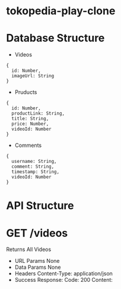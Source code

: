 # tokopedia-play-clone

# Database Structure
* Videos
```
{
  id: Number,
  imageUrl: String
}
```
* Pruducts
```
{
  id: Number,
  productLink: String,
  title: String,
  price: Number,
  videoId: Number
}
```
* Comments
```
{
  username: String,
  comment: String,
  timestamp: String,
  videoId: Number
}
```

# API Structure
# GET /videos
Returns All Videos
- URL Params
  None
- Data Params
  None
- Headers
  Content-Type: application/json
- Success Response:
  Code: 200
  Content:
